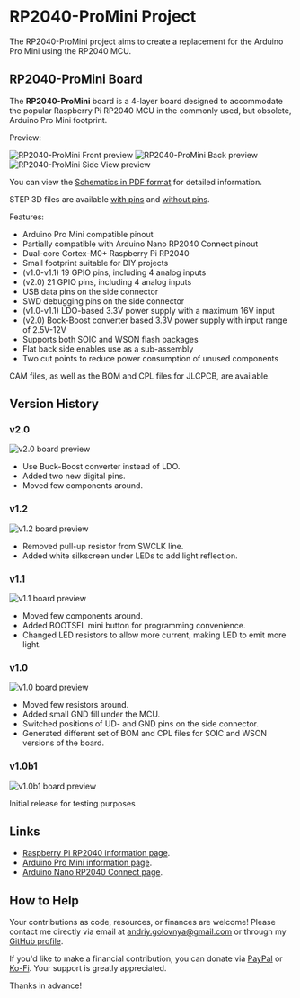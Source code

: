 # RP2040-ProMini Project

The RP2040-ProMini project aims to create a replacement for the Arduino Pro Mini using the RP2040 MCU.

## RP2040-ProMini Board

The **RP2040-ProMini** board is a 4-layer board designed to accommodate the popular Raspberry Pi RP2040 MCU in the commonly used, but obsolete, Arduino Pro Mini footprint.

Preview:

![RP2040-ProMini Front preview](img/Front.png)
![RP2040-ProMini Back preview](img/Back.png)
![RP2040-ProMini Side View preview](img/SideView.png)

You can view the [Schematics in PDF format](doc/RP2040-ProMini.pdf) for detailed information.

STEP 3D files are available [with pins](doc/RP2040-ProMini-with-pins.step) and [without pins](doc/RP2040-ProMini-board.step).

Features:

- Arduino Pro Mini compatible pinout
- Partially compatible with Arduino Nano RP2040 Connect pinout
- Dual-core Cortex-M0+ Raspberry Pi RP2040
- Small footprint suitable for DIY projects
- (v1.0-v1.1) 19 GPIO pins, including 4 analog inputs
- (v2.0) 21 GPIO pins, including 4 analog inputs
- USB data pins on the side connector
- SWD debugging pins on the side connector
- (v1.0-v1.1) LDO-based 3.3V power supply with a maximum 16V input 
- (v2.0) Bock-Boost converter based 3.3V power supply with input range of 2.5V-12V
- Supports both SOIC and WSON flash packages
- Flat back side enables use as a sub-assembly
- Two cut points to reduce power consumption of unused components

CAM files, as well as the BOM and CPL files for JLCPCB, are available.

## Version History

### v2.0

![v2.0 board preview](img/v2.0.png)

- Use Buck-Boost converter instead of LDO.
- Added two new digital pins.
- Moved few components around.

### v1.2

![v1.2 board preview](img/v1.2.png)

- Removed pull-up resistor from SWCLK line.
- Added white silkscreen under LEDs to add light reflection.

### v1.1

![v1.1 board preview](img/v1.1.png)

- Moved few components around.
- Added BOOTSEL mini button for programming convenience.
- Changed LED resistors to allow more current, making LED to emit more light.

### v1.0

![v1.0 board preview](img/v1.0.png)

- Moved few resistors around.
- Added small GND fill under the MCU.
- Switched positions of UD- and GND pins on the side connector.
- Generated different set of BOM and CPL files for SOIC and WSON versions of the board.

### v1.0b1

![v1.0b1 board preview](img/v1.0b1.png)

Initial release for testing purposes

## Links

- [Raspberry Pi RP2040 information page](https://www.raspberrypi.com/documentation/microcontrollers/rp2040.html).
- [Arduino Pro Mini information page](https://docs.arduino.cc/retired/boards/arduino-pro-mini).
- [Arduino Nano RP2040 Connect page](https://docs.arduino.cc/hardware/nano-rp2040-connect).

## How to Help

Your contributions as code, resources, or finances are welcome! Please contact me directly via email at andriy.golovnya@gmail.com or through my [GitHub profile](https://github.com/red-scorp).

If you'd like to make a financial contribution, you can donate via [PayPal](http://paypal.me/redscorp) or [Ko-Fi](http://ko-fi.com/redscorp). Your support is greatly appreciated.

Thanks in advance!